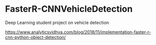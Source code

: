 # FasterR-CNNVehicleDetection
Deep Learning student project on vehicle detection


https://www.analyticsvidhya.com/blog/2018/11/implementation-faster-r-cnn-python-object-detection/
